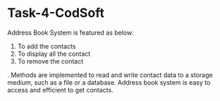 # Task-4-CodSoft

Address Book System is featured as below:
1.  To add the contacts
2.  To display all the contact
3.  To remove the contact

. Methods are implemented to read and write contact data to a storage medium, such as a file or a database. Address book system is easy to access and efficient to get contacts.

